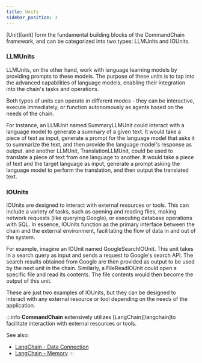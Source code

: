```yaml
---
title: Units
sidebar_position: 3
---
```


[Unit][unit] form the fundamental building blocks of the CommandChain framework, and can be categorized into two types: LLMUnits and IOUnits.

### LLMUnits

LLMUnits, on the other hand, work with language learning models by providing prompts to these models. The purpose of these units is to tap into the advanced capabilities of language models, enabling their integration into the chain's tasks and operations.

Both types of units can operate in different modes - they can be interactive, execute immediately, or function autonomously as agents based on the needs of the chain.

For instance, an LLMUnit named SummaryLLMUnit could interact with a language model to generate a summary of a given text. It would take a piece of text as input, generate a prompt for the language model that asks it to summarize the text, and then provide the language model's response as output. and another LLMUnit, TranslationLLMUnit, could be used to translate a piece of text from one language to another. It would take a piece of text and the target language as input, generate a prompt asking the language model to perform the translation, and then output the translated text.

### IOUnits

IOUnits are designed to interact with external resources or tools. This can include a variety of tasks, such as opening and reading files, making network requests (like querying Google), or executing database operations with SQL. In essence, IOUnits function as the primary interface between the chain and the external environment, facilitating the flow of data in and out of the system.

For example, imagine an IOUnit named GoogleSearchIOUnit. This unit takes in a search query as input and sends a request to Google's search API. The search results obtained from Google are then provided as output to be used by the next unit in the chain. Similarly, a FileReadIOUnit could open a specific file and read its contents. The file contents would then become the output of this unit.

These are just two examples of IOUnits, but they can be designed to interact with any external resource or tool depending on the needs of the application.

:::info
**CommandChain** extensively utilizes [LangChain][langchain]to facilitate interaction with external resources or tools.

See also:
- [LangChain - Data Connection](https://langchain-langchain.vercel.app/docs/modules/data_connection/)
- [LangChain - Memory](https://langchain-langchain.vercel.app/docs/modules/memory/)
:::
